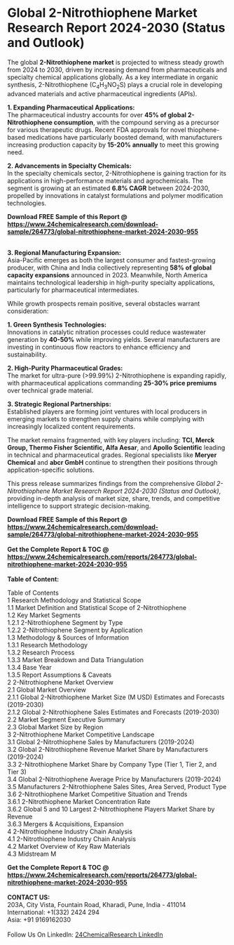 <h1>Global 2-Nitrothiophene Market Research Report 2024-2030 (Status and Outlook)</h1><p>The global <strong>2-Nitrothiophene market</strong> is projected to witness steady growth from 2024 to 2030, driven by increasing demand from pharmaceuticals and specialty chemical applications globally. As a key intermediate in organic synthesis, 2-Nitrothiophene (C<sub>4</sub>H<sub>3</sub>NO<sub>2</sub>S) plays a crucial role in developing advanced materials and active pharmaceutical ingredients (APIs).</p><p><strong>1. Expanding Pharmaceutical Applications:</strong><br>
The pharmaceutical industry accounts for over <strong>45% of global 2-Nitrothiophene consumption</strong>, with the compound serving as a precursor for various therapeutic drugs. Recent FDA approvals for novel thiophene-based medications have particularly boosted demand, with manufacturers increasing production capacity by <strong>15-20% annually</strong> to meet this growing need.</p><p><strong>2. Advancements in Specialty Chemicals:</strong><br>
In the specialty chemicals sector, 2-Nitrothiophene is gaining traction for its applications in high-performance materials and agrochemicals. The segment is growing at an estimated <strong>6.8% CAGR</strong> between 2024-2030, propelled by innovations in catalyst formulations and polymer modification technologies.</p><div><b>Download FREE Sample of this Report @ 
            <a href="https://www.24chemicalresearch.com/download-sample/264773/global-nitrothiophene-market-2024-2030-955">
            https://www.24chemicalresearch.com/download-sample/264773/global-nitrothiophene-market-2024-2030-955</a></b></div><br><p><strong>3. Regional Manufacturing Expansion:</strong><br>
Asia-Pacific emerges as both the largest consumer and fastest-growing producer, with China and India collectively representing <strong>58% of global capacity expansions</strong> announced in 2023. Meanwhile, North America maintains technological leadership in high-purity specialty applications, particularly for pharmaceutical intermediates.</p><p>While growth prospects remain positive, several obstacles warrant consideration:</p><p><strong>1. Green Synthesis Technologies:</strong><br>
Innovations in catalytic nitration processes could reduce wastewater generation by <strong>40-50%</strong> while improving yields. Several manufacturers are investing in continuous flow reactors to enhance efficiency and sustainability.</p><p><strong>2. High-Purity Pharmaceutical Grades:</strong><br>
The market for ultra-pure (&gt;99.99%) 2-Nitrothiophene is expanding rapidly, with pharmaceutical applications commanding <strong>25-30% price premiums</strong> over technical grade material.</p><p><strong>3. Strategic Regional Partnerships:</strong><br>
Established players are forming joint ventures with local producers in emerging markets to strengthen supply chains while complying with increasingly localized content requirements.</p><p>The market remains fragmented, with key players including:
<strong>TCI, Merck Group, Thermo Fisher Scientific, Alfa Aesar</strong>, and <strong>Apollo Scientific</strong> leading in technical and pharmaceutical grades. Regional specialists like <strong>Meryer Chemical</strong> and <strong>abcr GmbH</strong> continue to strengthen their positions through application-specific solutions.</p><p>This press release summarizes findings from the comprehensive <em>Global 2-Nitrothiophene Market Research Report 2024-2030 (Status and Outlook)</em>, providing in-depth analysis of market size, share, trends, and competitive intelligence to support strategic decision-making.</p><div><b>Download FREE Sample of this Report @ 
            <a href="https://www.24chemicalresearch.com/download-sample/264773/global-nitrothiophene-market-2024-2030-955">
            https://www.24chemicalresearch.com/download-sample/264773/global-nitrothiophene-market-2024-2030-955</a></b></div><br><div><b>Get the Complete Report & TOC @ 
            <a href="https://www.24chemicalresearch.com/reports/264773/global-nitrothiophene-market-2024-2030-955">
            https://www.24chemicalresearch.com/reports/264773/global-nitrothiophene-market-2024-2030-955</a></b></div><br>
            <b>Table of Content:</b><p>Table of Contents<br />
1 Research Methodology and Statistical Scope<br />
1.1 Market Definition and Statistical Scope of 2-Nitrothiophene<br />
1.2 Key Market Segments<br />
1.2.1 2-Nitrothiophene Segment by Type<br />
1.2.2 2-Nitrothiophene Segment by Application<br />
1.3 Methodology & Sources of Information<br />
1.3.1 Research Methodology<br />
1.3.2 Research Process<br />
1.3.3 Market Breakdown and Data Triangulation<br />
1.3.4 Base Year<br />
1.3.5 Report Assumptions & Caveats<br />
2 2-Nitrothiophene Market Overview<br />
2.1 Global Market Overview<br />
2.1.1 Global 2-Nitrothiophene Market Size (M USD) Estimates and Forecasts (2019-2030)<br />
2.1.2 Global 2-Nitrothiophene Sales Estimates and Forecasts (2019-2030)<br />
2.2 Market Segment Executive Summary<br />
2.3 Global Market Size by Region<br />
3 2-Nitrothiophene Market Competitive Landscape<br />
3.1 Global 2-Nitrothiophene Sales by Manufacturers (2019-2024)<br />
3.2 Global 2-Nitrothiophene Revenue Market Share by Manufacturers (2019-2024)<br />
3.3 2-Nitrothiophene Market Share by Company Type (Tier 1, Tier 2, and Tier 3)<br />
3.4 Global 2-Nitrothiophene Average Price by Manufacturers (2019-2024)<br />
3.5 Manufacturers 2-Nitrothiophene Sales Sites, Area Served, Product Type<br />
3.6 2-Nitrothiophene Market Competitive Situation and Trends<br />
3.6.1 2-Nitrothiophene Market Concentration Rate<br />
3.6.2 Global 5 and 10 Largest 2-Nitrothiophene Players Market Share by Revenue<br />
3.6.3 Mergers & Acquisitions, Expansion<br />
4 2-Nitrothiophene Industry Chain Analysis<br />
4.1 2-Nitrothiophene Industry Chain Analysis<br />
4.2 Market Overview of Key Raw Materials<br />
4.3 Midstream M</p><div><b>Get the Complete Report & TOC @ 
            <a href="https://www.24chemicalresearch.com/reports/264773/global-nitrothiophene-market-2024-2030-955">
            https://www.24chemicalresearch.com/reports/264773/global-nitrothiophene-market-2024-2030-955</a></b></div><br><b>CONTACT US:</b><br>
            203A, City Vista, Fountain Road, Kharadi, Pune, India - 411014<br>
            International: +1(332) 2424 294<br>
            Asia: +91 9169162030 <br><br>
            Follow Us On LinkedIn: <a href="https://www.linkedin.com/company/24chemicalresearch/">24ChemicalResearch LinkedIn</a>